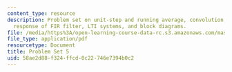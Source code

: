 ```yaml
---
content_type: resource
description: Problem set on unit-step and running average, convolution, time-domain
  response of FIR filter, LTI systems, and block diagrams.
file: /media/https%3A/open-learning-course-data-rc.s3.amazonaws.com/mas-160-signals-systems-and-information-for-media-technology-fall-2007/58ae2d88f324ffcd0c22746e7394b0c2_ps5.pdf
file_type: application/pdf
resourcetype: Document
title: Problem Set 5
uid: 58ae2d88-f324-ffcd-0c22-746e7394b0c2
---
```

